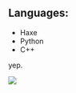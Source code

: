## Languages:

* Haxe
* Python
* C++

yep.

![](https://github-readme-stats.vercel.app/api?username=ahika462&show_icons=true&bg_color=00000000)
